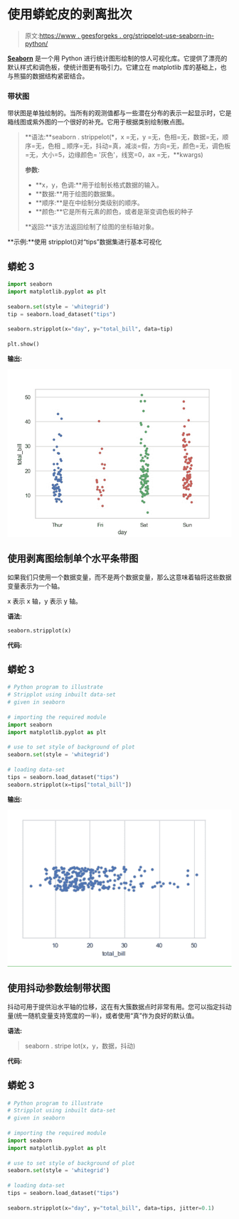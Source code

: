 # 使用蟒蛇皮的剥离批次

> 原文:[https://www . geesforgeks . org/strippelot-use-seaborn-in-python/](https://www.geeksforgeeks.org/stripplot-using-seaborn-in-python/)

[**Seaborn**](https://www.geeksforgeeks.org/introduction-to-seaborn-python/) 是一个用 Python 进行统计图形绘制的惊人可视化库。它提供了漂亮的默认样式和调色板，使统计图更有吸引力。它建立在 matplotlib 库的基础上，也与熊猫的数据结构紧密结合。

### 带状图

带状图是单独绘制的。当所有的观测值都与一些潜在分布的表示一起显示时，它是箱线图或紫外图的一个很好的补充。它用于根据类别绘制散点图。

> **语法:**seaborn . strippelot(*，x =无，y =无，色相=无，数据=无，顺序=无，色相 _ 顺序=无，抖动=真，减淡=假，方向=无，颜色=无，调色板=无，大小=5，边缘颜色= '灰色'，线宽=0，ax =无，**kwargs)
> 
> **参数:**
> 
> *   **x，y，色调:**用于绘制长格式数据的输入。
> *   **数据:**用于绘图的数据集。
> *   **顺序:**是在中绘制分类级别的顺序。
> *   **颜色:**它是所有元素的颜色，或者是渐变调色板的种子
> 
> **返回:**该方法返回绘制了绘图的坐标轴对象。

**示例:**使用 stripplot()对“tips”数据集进行基本可视化

## 蟒蛇 3

```py
import seaborn
import matplotlib.pyplot as plt

seaborn.set(style = 'whitegrid')  
tip = seaborn.load_dataset("tips")  

seaborn.stripplot(x="day", y="total_bill", data=tip)

plt.show()
```

**输出:**

![](img/37a94e2fc0f26bd30e0a746abe514e19.png)

## **使用剥离图**绘制单个水平条带图

如果我们只使用一个数据变量，而不是两个数据变量，那么这意味着轴将这些数据变量表示为一个轴。

x 表示 x 轴，y 表示 y 轴。

**语法:**

```py
seaborn.stripplot(x)
```

**代码:**

## 蟒蛇 3

```py
# Python program to illustrate
# Stripplot using inbuilt data-set
# given in seaborn

# importing the required module
import seaborn
import matplotlib.pyplot as plt

# use to set style of background of plot
seaborn.set(style = 'whitegrid')

# loading data-set
tips = seaborn.load_dataset("tips")
seaborn.stripplot(x=tips["total_bill"])
```

**输出:**

![](img/65c3a6dd15fe2864f61c35703849ecea.png)

## **使用抖动参数**绘制带状图

抖动可用于提供沿水平轴的位移，这在有大簇数据点时非常有用。您可以指定抖动量(统一随机变量支持宽度的一半)，或者使用“真”作为良好的默认值。

**语法:**

> seaborn . stripe lot(x，y，数据，抖动)

**代码:**

## 蟒蛇 3

```py
# Python program to illustrate
# Stripplot using inbuilt data-set
# given in seaborn

# importing the required module
import seaborn
import matplotlib.pyplot as plt

# use to set style of background of plot
seaborn.set(style = 'whitegrid')

# loading data-set
tips = seaborn.load_dataset("tips")

seaborn.stripplot(x="day", y="total_bill", data=tips, jitter=0.1)
```